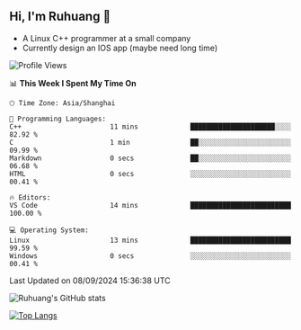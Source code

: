## Hi, I'm Ruhuang 👋

- A Linux C++ programmer at a small company
- Currently design an IOS app (maybe need long time)

<!--START_SECTION:waka-->
![Profile Views](http://img.shields.io/badge/Profile%20Views-1-blue)

📊 **This Week I Spent My Time On** 

```text
🕑︎ Time Zone: Asia/Shanghai

💬 Programming Languages: 
C++                      11 mins             █████████████████████░░░░   82.92 % 
C                        1 min               ██░░░░░░░░░░░░░░░░░░░░░░░   09.99 % 
Markdown                 0 secs              ██░░░░░░░░░░░░░░░░░░░░░░░   06.68 % 
HTML                     0 secs              ░░░░░░░░░░░░░░░░░░░░░░░░░   00.41 % 

🔥 Editors: 
VS Code                  14 mins             █████████████████████████   100.00 % 

💻 Operating System: 
Linux                    13 mins             █████████████████████████   99.59 % 
Windows                  0 secs              ░░░░░░░░░░░░░░░░░░░░░░░░░   00.41 % 
```


 Last Updated on 08/09/2024 15:36:38 UTC
<!--END_SECTION:waka-->

![Ruhuang's GitHub stats](https://github-readme-stats.vercel.app/api?username=ruhuang2001&count_private=true&hide_title=true&show_icons=true&theme=vue)

[![Top Langs](https://github-readme-stats.vercel.app/api/top-langs/?username=ruhuang2001&layout=compact)](https://github.com/anuraghazra/github-readme-stats)
